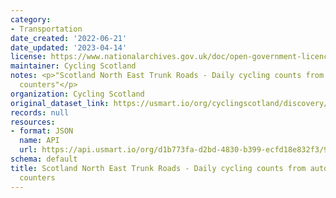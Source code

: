 ```yaml
---
category:
- Transportation
date_created: '2022-06-21'
date_updated: '2023-04-14'
license: https://www.nationalarchives.gov.uk/doc/open-government-licence/version/3/
maintainer: Cycling Scotland
notes: <p>"Scotland North East Trunk Roads - Daily cycling counts from automatic cycling
  counters"</p>
organization: Cycling Scotland
original_dataset_link: https://usmart.io/org/cyclingscotland/discovery/discovery-view-detail/05b83b02-7d57-4b2f-a8ad-209ba1a15ad9
records: null
resources:
- format: JSON
  name: API
  url: https://api.usmart.io/org/d1b773fa-d2bd-4830-b399-ecfd18e832f3/91a9d05a-17bc-4c2a-83c8-38f673e86099/1/urql
schema: default
title: Scotland North East Trunk Roads - Daily cycling counts from automatic cycling
  counters
---
```


